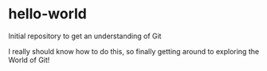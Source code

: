 # hello-world
Initial repository to get an understanding of Git

I really should know how to do this, so finally getting around to exploring the World of Git!
